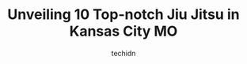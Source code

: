 ---
layout: ampstory
image: https://i0.wp.com/www.depkes.org/wp-content/uploads/2023/06/jiu-jitsu-0-in-kansas-city-mo-1685777950.jpeg?resize=640,853
author: techidn
featured: false
description: Discover the impressive array of Jiu Jitsu options in Kansas City MO, where you can find 10 of the largest Jiu Jitsu establishments in the area. From renowned classics to hidden gems, Kansas
title: Unveiling 10 Top-notch Jiu Jitsu in Kansas City MO
cover:
   title: Unveiling 10 Top-notch Jiu Jitsu in Kansas City MO
   subtitle: Rickpate
   background: https://www.depkes.org/wp-content/uploads/2023/06/jiu-jitsu-0-in-kansas-city-mo-1685777950.jpeg

pages: 
 - layout: thirds
   top: <h1>#1 Kansas City Brazilian Jiu Jitsu</h1>
   bottom: "<p>In town for the week and dropped in to  train here while in town. Jason was very welcoming and so was everyone at the gym! Made me feel right at home on day 1. You can te</p>"
   background: https://www.depkes.org/wp-content/uploads/2023/06/jiu-jitsu-1-in-kansas-city-mo-1685777951.jpeg
   backgroundblur: true
 - layout: thirds
   top: <h1>#2 Warriors Academy KC</h1>
   bottom: "<p>Warriors Academy is without question the place to be for self defense training! The coaches truly care about their students and teacher real life scenarios. It is a tribe</p>"
   background: https://www.depkes.org/wp-content/uploads/2023/06/jiu-jitsu-2-in-kansas-city-mo-1685777951.jpeg
   cta:
      link: https://www.depkes.org/blog/unveiling-10-top-notch-jiu-jitsu-in-kansas-city-mo/
      text: Unveiling 10 Top-notch Jiu Jitsu in Kansas City MO
 - layout: thirds
   top: <h1>#3 Hero Martial Arts</h1>
   bottom: "<p>6246 N Chatham Ave, Kansas City, MO 64151, United States</p>"
   background: https://www.depkes.org/wp-content/uploads/2023/06/jiu-jitsu-3-in-kansas-city-mo-1685777951.jpeg
   cta:
      link: https://www.depkes.org/blog/unveiling-10-top-notch-jiu-jitsu-in-kansas-city-mo/
      text: Unveiling 10 Top-notch Jiu Jitsu in Kansas City MO
 - layout: thirds
   top: <h1>#4 Gracie Humaita Jiu-Jitsu Kansas City - MMA Training - Judo - Wrestling</h1>
   bottom: "<p>1323 Atlantic St, North Kansas City, MO 64116, United States</p>"
   background: https://images.unsplash.com/photo-1580610447943-1bfbef5efe07?ixlib=rb-4.0.3&ixid=MnwxMjA3fDB8MHxwaG90by1wYWdlfHx8fGVufDB8fHx8&auto=format&fit=crop&w=640&h=853&q=80
   cta:
      link: https://www.depkes.org/blog/unveiling-10-top-notch-jiu-jitsu-in-kansas-city-mo/
      text: Unveiling 10 Top-notch Jiu Jitsu in Kansas City MO
 - layout: thirds
   top: <h1>#5 Ignite Jiu Jitsu and MMA Academy</h1>
   bottom: "<p>7275 N Oak Trafficway, Gladstone, MO 64118, United States</p>"
   background: https://plus.unsplash.com/premium_photo-1664640458616-3c74f8cb4589?ixlib=rb-4.0.3&ixid=MnwxMjA3fDB8MHxwaG90by1wYWdlfHx8fGVufDB8fHx8&auto=format&fit=crop&w=640&h=853&q=80
   cta:
      link: https://www.depkes.org/blog/unveiling-10-top-notch-jiu-jitsu-in-kansas-city-mo/
      text: Unveiling 10 Top-notch Jiu Jitsu in Kansas City MO
 - layout: thirds
   top: <h1>#6 Low Kick Camp</h1>
   bottom: "<p>1420 W 13th Terrace, Kansas City, MO 64102, United States</p>"
   background: https://images.unsplash.com/photo-1533998839656-76f5e4b2bccb?ixlib=rb-4.0.3&ixid=MnwxMjA3fDB8MHxwaG90by1wYWdlfHx8fGVufDB8fHx8&auto=format&fit=crop&w=640&h=853&q=80
   cta:
      link: https://www.depkes.org/blog/unveiling-10-top-notch-jiu-jitsu-in-kansas-city-mo/
      text: Unveiling 10 Top-notch Jiu Jitsu in Kansas City MO
 - layout: thirds
   top: <h1>#7 Cast Iron Bjj</h1>
   bottom: "<p>6603B Royal St, Pleasant Valley, MO 64068, United States</p>"
   background: https://images.unsplash.com/photo-1536745287225-21d689278fd1?ixlib=rb-4.0.3&ixid=MnwxMjA3fDB8MHxwaG90by1wYWdlfHx8fGVufDB8fHx8&auto=format&fit=crop&w=640&h=853&q=80
   cta:
      link: https://www.depkes.org/blog/unveiling-10-top-notch-jiu-jitsu-in-kansas-city-mo/
      text: Unveiling 10 Top-notch Jiu Jitsu in Kansas City MO
 - layout: thirds
   middle: Continue reading...
   background: https://images.unsplash.com/photo-1608411404720-c8f0417bcdba?ixlib=rb-4.0.3&ixid=MnwxMjA3fDB8MHxwaG90by1wYWdlfHx8fGVufDB8fHx8&auto=format&fit=crop&w=640&h=853&q=80
   cta:
      link: https://www.depkes.org/blog/unveiling-10-top-notch-jiu-jitsu-in-kansas-city-mo/
      text: Unveiling 10 Top-notch Jiu Jitsu in Kansas City MO
      
---